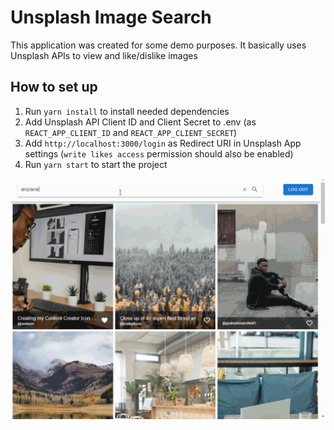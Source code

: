 # Unsplash Image Search

This application was created for some demo purposes. It basically uses Unsplash APIs to view and like/dislike images

## How to set up

1. Run ``yarn install`` to install needed dependencies
2. Add Unsplash API Client ID and Client Secret to .env (as ``REACT_APP_CLIENT_ID`` and ``REACT_APP_CLIENT_SECRET``)
3. Add ``http://localhost:3000/login`` as Redirect URI in Unsplash App settings (``write likes access`` permission should also be enabled)
4. Run ``yarn start`` to start the project

![Screenshot](screenshot.gif)